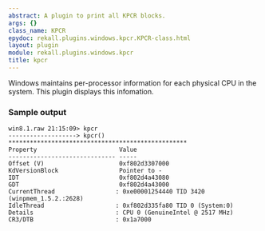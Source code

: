 ```yaml
---
abstract: A plugin to print all KPCR blocks.
args: {}
class_name: KPCR
epydoc: rekall.plugins.windows.kpcr.KPCR-class.html
layout: plugin
module: rekall.plugins.windows.kpcr
title: kpcr
---
```


Windows maintains per-processor information for each physical CPU in the
system. This plugin displays this infomation.

### Sample output

```
win8.1.raw 21:15:09> kpcr
-------------------> kpcr()
**************************************************
Property                       Value
------------------------------ -----
Offset (V)                     0xf802d3307000
KdVersionBlock                 Pointer to -
IDT                            0xf802d4a43080
GDT                            0xf802d4a43000
CurrentThread                 : 0xe00001254440 TID 3420 (winpmem_1.5.2.:2628)
IdleThread                    : 0xf802d335fa80 TID 0 (System:0)
Details                       : CPU 0 (GenuineIntel @ 2517 MHz)
CR3/DTB                       : 0x1a7000
```